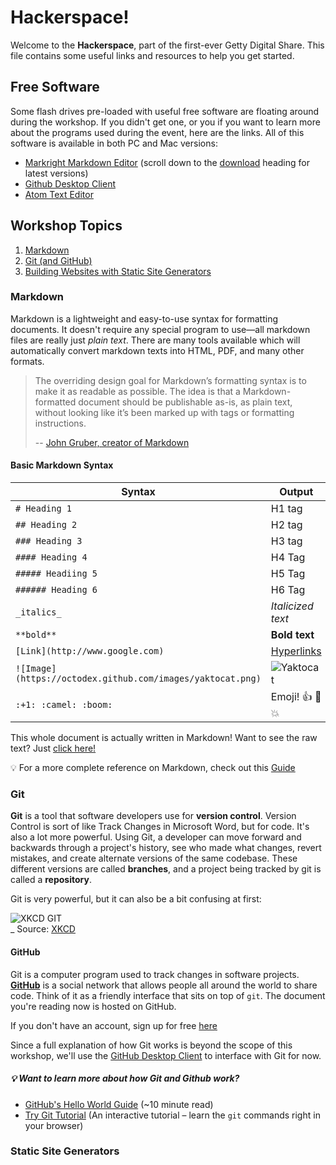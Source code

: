 # Hackerspace!

Welcome to the **Hackerspace**, part of the first-ever Getty Digital Share.
This file contains some useful links and resources to help you get started.

## Free Software

Some flash drives pre-loaded with useful free software are floating around 
during the workshop. If you didn't get one, or you if you want to learn more about
the programs used during the event, here are the links. All of this software is 
available in both PC and Mac versions:

- [Markright Markdown Editor](https://github.com/dvcrn/markright) (scroll down to the [download](https://github.com/dvcrn/markright#download) heading for latest versions)
- [Github Desktop Client](https://desktop.github.com/)
- [Atom Text Editor](https://atom.io/)

## Workshop Topics

1. [Markdown](#markdown)
2. [Git (and GitHub)](#git)
3. [Building Websites with Static Site Generators](#static-site-generators)

### Markdown

Markdown is a lightweight and easy-to-use syntax for formatting documents.
It doesn't require any special program to use—all markdown files are really just _plain text_.
There are many tools available which will automatically convert markdown texts into HTML, PDF, 
and many other formats.

> The overriding design goal for Markdown’s formatting syntax is to make it as readable as
> possible. The idea is that a Markdown-formatted document should be publishable as-is, as plain
> text, without looking like it’s been marked up with tags or formatting instructions.
>
> -- [John Gruber, creator of Markdown](https://daringfireball.net/projects/markdown/)

#### Basic Markdown Syntax

Syntax | Output
--- | ---
`# Heading 1` | H1 tag
`## Heading 2` | H2 tag
`### Heading 3` | H3 tag
`#### Heading 4` | H4 Tag
`##### Headiing 5` | H5 Tag
`###### Heading 6` | H6 Tag
`_italics_` | _Italicized text_
`**bold**` | **Bold text**
`[Link](http://www.google.com)` | [Hyperlinks](http://www.google.com)
`![Image](https://octodex.github.com/images/yaktocat.png)` | ![Yaktocat](https://octodex.github.com/images/yaktocat.png)
`:+1: :camel: :boom:` | Emoji! :+1: :camel: :boom:

This whole document is actually written in Markdown! Want to see the raw text? Just [click here!](https://raw.githubusercontent.com/gettypubs/digital-share-hackerspace/master/README.md)

:bulb: For a more complete reference on Markdown, check out this [Guide](https://guides.github.com/features/mastering-markdown/)


### Git

**Git** is a tool that software developers use for **version control**. Version Control is sort of like Track Changes in Microsoft Word, but for code. It's also a lot more powerful. Using Git, a developer can move forward and backwards through a project's history, see who made what changes, revert mistakes, and create alternate versions of the same codebase. These different versions are called **branches**, and a project being tracked by git is called a **repository**.

Git is very powerful, but it can also be a bit confusing at first:  

![XKCD GIT](http://imgs.xkcd.com/comics/git.png)  
_ Source: [XKCD](https://xkcd.com/1597/)

#### GitHub

Git is a computer program used to track changes in software projects.
[**GitHub**](https://github.com) is a social network that allows people all around the world to share code. Think of it as a friendly interface that sits on top of `git`. The document you're reading now is hosted on GitHub.

If you don't have an account, sign up for free [here](https://github.com/join)

Since a full explanation of how Git works is beyond the scope of this workshop, we'll use the [GitHub Desktop Client](https://desktop.github.com/) to interface with Git for now.

##### :bulb: Want to learn more about how Git and Github work?
- [GitHub's Hello World Guide](https://guides.github.com/activities/hello-world/) (~10 minute read)
- [Try Git Tutorial](https://try.github.io/levels/1/challenges/1) (An interactive tutorial – learn the `git` commands right in your browser)

### Static Site Generators
